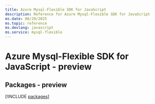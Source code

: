 ```yaml
---
title: Azure Mysql-Flexible SDK for JavaScript
description: Reference for Azure Mysql-Flexible SDK for JavaScript
ms.date: 08/29/2025
ms.topic: reference
ms.devlang: javascript
ms.service: mysql-flexible
---
```

# Azure Mysql-Flexible SDK for JavaScript - preview
## Packages - preview
[!INCLUDE [packages](mysql-flexible-index.md)]